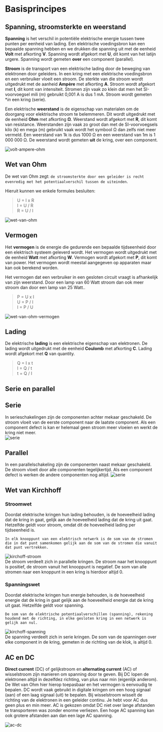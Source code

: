 # Basisprincipes
## Spanning, stroomsterkte en weerstand

**Spanning** is het verschil in potenti&euml;le elektrische energie tussen twee punten per eenheid van lading. Een elektrische voedingsbron kan een bepaalde spanning hebben en we drukken die spanning uit met de eenheid **Volt** met afkorting **V**. Spanning wordt afgekort met **U**, dit komt van het latijn urgere. Spanning wordt gemeten **over** een component (parallel).  

**Stroom** is de transport van een elektrische lading door de beweging van elektronen door geleiders. In een kring met een elektrische voedingsbron en een verbruiker vloeit een stroom. De sterkte van die stroom wordt uitgedrukt met de aanheid **Amp&egrave;re** met afkorting **A**. Stroom wordt afgekort met **I**, dit komt van intensiteit. Stromen zijn vaak zo klein dat men het SI-voorvoegsel mili (m) gebruikt 0,001 A is dus 1 mA. Stroom wordt gemeten **in* een kring (serie).  

Een elektrische **weerstand** is de eigenschap van materialen om de doorgang voor elektrische stroom te belemmeren. Dit wordt uitgedrukt met de eenheid **Ohm** met afkorting **&ohm;**. Weerstand wordt afgekort met **R**, dit komt van resistance. Weerstanden zijn vaak zo groot dan met de SI-voorvoegsels kilo (k) en mega (m) gebruikt vaak wordt het symbool &ohm; dan zelfs niet meer vermeld. Een weerstand van 1k is dus 1000 &ohm; en een weerstand van 1m is 1 000 000 &ohm;. De weerstand wordt gemeten **uit** de kring, over een component.  

![volt-ampere-ohm](./volt-ampere-ohm.jpg)

## Wet van Ohm
De wet van Ohm zegt: `de stroomsterkte door een geleider is recht evenredig met het potentiaalverschil tussen de uiteinden`.

Hieruit kunnen we enkele formules besluiten:  
> U = I x R  
> I = U / R  
> R = U / I

![wet-van-ohm](./wet-van-ohm.png)

## Vermogen
Het **vermogen** is de energie die gedurende een bepaalde tijdseenheid door een elektrisch systeem geleverd wordt. Het vermogen wordt uitgedrukt met de eenheid **Watt** met afkorting **W**. Vermogen wordt afgekort met **P**, dit komt van power. Het vermogen wordt meestal aangegeven op apparaten maar kan ook berekend worden.  

Het vermogen dat een verbruiker in een gesloten circuit vraagt is afhankelijk van zijn weerstand. Door een lamp van 60 Watt stroom dan ook meer stroom dan door een lamp van 25 Watt..  

> P = U x I  
> U = P / I  
> I = P / U  

![wet-van-ohm-vermogen](./wet-van-ohm-vermogen.png)

## Lading
De elektrische **lading** is een elektrische eigenschap van elektronen. De lading wordt uitgedrukt met de eenheid **Coulomb** met afkorting **C**. Lading wordt afgekort met **Q** van quantity.

> Q = I x t  
> I = Q / t  
> t = Q / I  

## Serie en parallel

## Serie

In serieschakelingen zijn de componenten achter mekaar geschakeld. De stroom vloeit van de eerste component naar de laatste component. Als een component defect is kan er helemaal geen stroom meer vloeien en werkt de kring niet meer.  
![serie](./serie.png)  

## Parallel

In een parallelschakeling zijn de componenten naast mekaar geschakeld. De stroom vloeit door alle componenten tegelijkertijd. Als een component defect is werken de andere componenten nog altijd.
![serie](./parallel.png)  
## Wet van Kirchhoff
### Stroomwet

Doordat elektrische kringen hun lading behouden, is de hoeveelheid lading dat de kring in gaat, gelijk aan de hoeveelheid lading dat de kring uit gaat. Hetzelfde geldt voor stroom, omdat dit de hoeveelheid lading per tijdseenheid is.  

`In elk knooppunt van een elektrisch netwerk is de som van de stromen die in dat punt samenkomen gelijk aan de som van de stromen die vanuit dat punt vertrekken.`  

![kirchoff-stroom](./Kirchhoff-stroom.png)  
De stroom verdeelt zich in parallelle kringen. De stroom naar het knooppunt is positief, de stroom vanuit het knooppunt is negatief. De som van alle stromen naar een knoppunt in een kring is hierdoor altijd 0.  

### Spanningswet

Doordat elektrische kringen hun energie behouden, is de hoeveelheid energie dat de kring in gaat gelijk aan de hoeveelheid energie dat de kring uit gaat. Hetzelfde geldt voor spanning.     

`De som van de elektrische potentiaalverschillen (spanning), rekening houdend met de richting, in elke gesloten kring in een netwerk is gelijk aan nul.`

![kirchoff-spanning](./Kirchhoff-spanning.png)  
De spanning verdeelt zich in serie kringen. De som van de spanningen over elke component in de kring, gemeten in de richting van de klok, is altijd 0.

## AC en DC
**Direct current** (DC) of gelijkstroom en **alternating current** (AC) of wisselstroom zijn manieren om spanning door te geven. Bij DC lopen de elektronen altijd in dezelfdez richting, van plus naar min (eigenlijk anderom). De Wet van Ohm hier hierop toepasbaar en het vermogen is eenvoudig te bepalen. DC wordt vaak gebruikt in digitale kringen om een hoog signaal (aan) of een laag signaal (uit) te bepalen. Bij wisselstroom wisselt de richting van de elektronen in een geleider continu. Je hebt voor AC dus geen plus en min meer. AC is gekozen omdat DC niet over lange afstanden te transporteren was zonder enorme verliezen. Een hoge AC spanning kan ook grotere afstanden aan dan een lage AC spanning.

![ac-dc](ac-dc.png)

